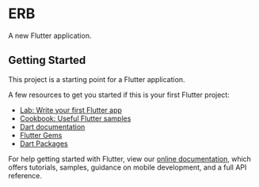 # ERB

A new Flutter application.

## Getting Started

This project is a starting point for a Flutter application.

A few resources to get you started if this is your first Flutter project:

- [Lab: Write your first Flutter app](https://flutter.dev/docs/get-started/codelab)
- [Cookbook: Useful Flutter samples](https://flutter.dev/docs/cookbook)
- [Dart documentation](https://dart.dev/guides)
- [Flutter Gems](https://fluttergems.dev/)
- [Dart Packages](https://pub.dev/)

For help getting started with Flutter, view our
[online documentation](https://flutter.dev/docs), which offers tutorials,
samples, guidance on mobile development, and a full API reference.
